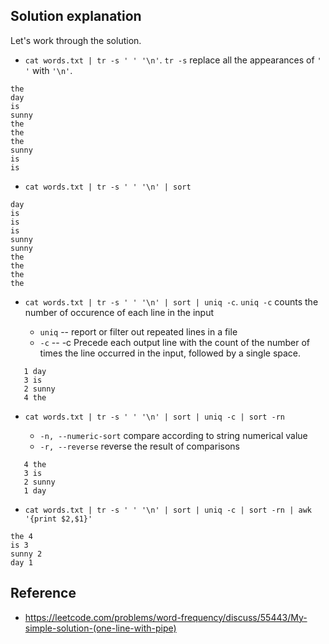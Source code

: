 ## Solution explanation

Let's work through the solution. 

- `cat words.txt | tr -s ' ' '\n'`. `tr -s` replace all the appearances of `' '` with `'\n'`.

```
the
day
is
sunny
the
the
the
sunny
is
is
```

- `cat words.txt | tr -s ' ' '\n' | sort`

```
day
is
is
is
sunny
sunny
the
the
the
the
```

- `cat words.txt | tr -s ' ' '\n' | sort | uniq -c`. `uniq -c` counts the number of occurence of each line
in the input 

    - `uniq` -- report or filter out repeated lines in a file
    - `-c` -- -c      Precede each output line with the count of the number of times the line occurred in the input, 
    followed by a single space.

```
   1 day
   3 is
   2 sunny
   4 the
```

- `cat words.txt | tr -s ' ' '\n' | sort | uniq -c | sort -rn`

    - `-n, --numeric-sort` compare according to string numerical value
    - `-r, --reverse` reverse the result of comparisons

```
   4 the
   3 is
   2 sunny
   1 day
```

- `cat words.txt | tr -s ' ' '\n' | sort | uniq -c | sort -rn | awk '{print $2,$1}'`

```
the 4
is 3
sunny 2
day 1
```

## Reference

- https://leetcode.com/problems/word-frequency/discuss/55443/My-simple-solution-(one-line-with-pipe) 